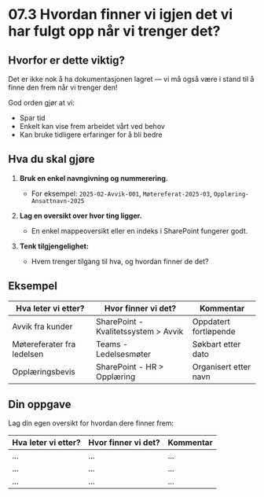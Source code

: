 # 07.3 Hvordan finner vi igjen det vi har fulgt opp når vi trenger det?

## Hvorfor er dette viktig?

Det er ikke nok å ha dokumentasjonen lagret — vi må også være i stand til å finne den frem når vi trenger den!

God orden gjør at vi:
- Spar tid
- Enkelt kan vise frem arbeidet vårt ved behov
- Kan bruke tidligere erfaringer for å bli bedre

## Hva du skal gjøre

1. **Bruk en enkel navngivning og nummerering.**
   - For eksempel: `2025-02-Avvik-001`, `Møtereferat-2025-03`, `Opplæring-Ansattnavn-2025`

2. **Lag en oversikt over hvor ting ligger.**
   - En enkel mappeoversikt eller en indeks i SharePoint fungerer godt.

3. **Tenk tilgjengelighet:**
   - Hvem trenger tilgang til hva, og hvordan finner de det?

## Eksempel

| Hva leter vi etter? | Hvor finner vi det? | Kommentar |
|--------------------|--------------------|------------|
| Avvik fra kunder | SharePoint - Kvalitetssystem > Avvik | Oppdatert fortløpende |
| Møtereferater fra ledelsen | Teams - Ledelsesmøter | Søkbart etter dato |
| Opplæringsbevis | SharePoint - HR > Opplæring | Organisert etter navn |

## Din oppgave

Lag din egen oversikt for hvordan dere finner frem:

| Hva leter vi etter? | Hvor finner vi det? | Kommentar |
|--------------------|--------------------|------------|
| ... | ... | ... |
| ... | ... | ... |
| ... | ... | ... |
